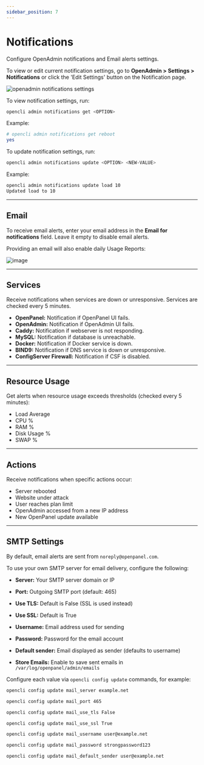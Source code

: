 ```yaml
---
sidebar_position: 7
---
```


# Notifications

Configure OpenAdmin notifications and Email alerts settings.

<Tabs>
  <TabItem value="openadmin-notifications-view" label="With OpenAdmin" default>

To view or edit current notification settings, go to **OpenAdmin > Settings > Notifications** or click the 'Edit Settings' button on the Notification page.

![openadmin notifications settings](/img/admin/openadmin_notifications_settings.png)

  </TabItem>
  <TabItem value="CLI-notifications-view" label="With OpenCLI">

To view notification settings, run:

```bash
opencli admin notifications get <OPTION>
```

Example:

```bash
# opencli admin notifications get reboot
yes
```

To update notification settings, run:

```bash
opencli admin notifications update <OPTION> <NEW-VALUE>
```

Example:

```bash
opencli admin notifications update load 10
Updated load to 10
```

  </TabItem>
</Tabs>

---

## Email

To receive email alerts, enter your email address in the **Email for notifications** field. Leave it empty to disable email alerts.

Providing an email will also enable daily Usage Reports:

![image](/img/admin/daily_report.png)

---

## Services

Receive notifications when services are down or unresponsive. Services are checked every 5 minutes.

* **OpenPanel:** Notification if OpenPanel UI fails.
* **OpenAdmin:** Notification if OpenAdmin UI fails.
* **Caddy:** Notification if webserver is not responding.
* **MySQL:** Notification if database is unreachable.
* **Docker:** Notification if Docker service is down.
* **BIND9:** Notification if DNS service is down or unresponsive.
* **ConfigServer Firewall:** Notification if CSF is disabled.

---

## Resource Usage

Get alerts when resource usage exceeds thresholds (checked every 5 minutes):

* Load Average
* CPU %
* RAM %
* Disk Usage %
* SWAP %

---

## Actions

Receive notifications when specific actions occur:

* Server rebooted
* Website under attack
* User reaches plan limit
* OpenAdmin accessed from a new IP address
* New OpenPanel update available

---

## SMTP Settings

By default, email alerts are sent from `noreply@openpanel.com`.

To use your own SMTP server for email delivery, configure the following:

<Tabs>
  <TabItem value="openadmin-notifications-smtp" label="With OpenAdmin" default>

* **Server:** Your SMTP server domain or IP
* **Port:** Outgoing SMTP port (default: 465)
* **Use TLS:** Default is False (SSL is used instead)
* **Use SSL:** Default is True
* **Username:** Email address used for sending
* **Password:** Password for the email account
* **Default sender:** Email displayed as sender (defaults to username)
* **Store Emails:** Enable to save sent emails in `/var/log/openpanel/admin/emails`

  </TabItem>
  <TabItem value="CLI-notifications-smtp" label="With OpenCLI">

Configure each value via `opencli config update` commands, for example:

```bash
opencli config update mail_server example.net
```

```bash
opencli config update mail_port 465
```

```bash
opencli config update mail_use_tls False
```

```bash
opencli config update mail_use_ssl True
```

```bash
opencli config update mail_username user@example.net
```

```bash
opencli config update mail_password strongpassword123
```

```bash
opencli config update mail_default_sender user@example.net
```

  </TabItem>
</Tabs>
